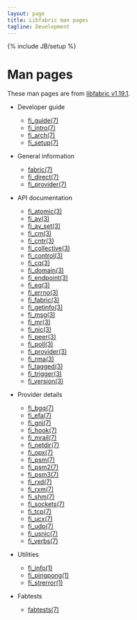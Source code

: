 ```yaml
---
layout: page
title: Libfabric man pages
tagline: Development
---
```

{% include JB/setup %}

# Man pages

These man pages are from [libfabric
v1.19.1](https://github.com/ofiwg/libfabric/releases/tag/v1.19.1).

* Developer guide
  * [fi_guide(7)](fi_guide.7.html)
  * [fi_intro(7)](fi_intro.7.html)
  * [fi_arch(7)](fi_arch.7.html)
  * [fi_setup(7)](fi_setup.7.html)

* General information
  * [fabric(7)](fabric.7.html)
  * [fi_direct(7)](fi_direct.7.html)
  * [fi_provider(7)](fi_provider.7.html)

* API documentation
  * [fi_atomic(3)](fi_atomic.3.html)
  * [fi_av(3)](fi_av.3.html)
  * [fi_av_set(3)](fi_av_set.3.html)
  * [fi_cm(3)](fi_cm.3.html)
  * [fi_cntr(3)](fi_cntr.3.html)
  * [fi_collective(3)](fi_collective.3.html)
  * [fi_control(3)](fi_control.3.html)
  * [fi_cq(3)](fi_cq.3.html)
  * [fi_domain(3)](fi_domain.3.html)
  * [fi_endpoint(3)](fi_endpoint.3.html)
  * [fi_eq(3)](fi_eq.3.html)
  * [fi_errno(3)](fi_errno.3.html)
  * [fi_fabric(3)](fi_fabric.3.html)
  * [fi_getinfo(3)](fi_getinfo.3.html)
  * [fi_msg(3)](fi_msg.3.html)
  * [fi_mr(3)](fi_mr.3.html)
  * [fi_nic(3)](fi_nic.3.html)
  * [fi_peer(3)](fi_peer.3.html)
  * [fi_poll(3)](fi_poll.3.html)
  * [fi_provider(3)](fi_provider.3.html)
  * [fi_rma(3)](fi_rma.3.html)
  * [fi_tagged(3)](fi_tagged.3.html)
  * [fi_trigger(3)](fi_trigger.3.html)
  * [fi_version(3)](fi_version.3.html)

* Provider details
  * [fi_bgq(7)](fi_bgq.7.html)
  * [fi_efa(7)](fi_efa.7.html)
  * [fi_gni(7)](fi_gni.7.html)
  * [fi_hook(7)](fi_hook.7.html)
  * [fi_mrail(7)](fi_mrail.7.html)
  * [fi_netdir(7)](fi_netdir.7.html)
  * [fi_opx(7)](fi_opx.7.html)
  * [fi_psm(7)](fi_psm.7.html)
  * [fi_psm2(7)](fi_psm2.7.html)
  * [fi_psm3(7)](fi_psm3.7.html)
  * [fi_rxd(7)](fi_rxd.7.html)
  * [fi_rxm(7)](fi_rxm.7.html)
  * [fi_shm(7)](fi_shm.7.html)
  * [fi_sockets(7)](fi_sockets.7.html)
  * [fi_tcp(7)](fi_tcp.7.html)
  * [fi_ucx(7)](fi_ucx.7.html)
  * [fi_udp(7)](fi_udp.7.html)
  * [fi_usnic(7)](fi_usnic.7.html)
  * [fi_verbs(7)](fi_verbs.7.html)

* Utilities
  * [fi_info(1)](fi_info.1.html)
  * [fi_pingpong(1)](fi_pingpong.1.html)
  * [fi_strerror(1)](fi_strerror.1.html)

* Fabtests
  * [fabtests(7)](fabtests.7.html)
